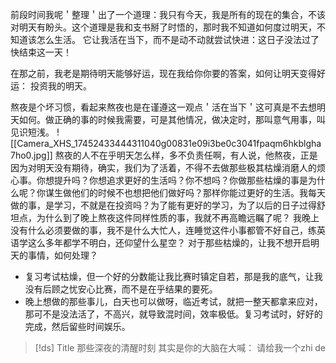 前段时间我呢＇整理＇出了一个道理：我只有今天，我是所有的现在的集合，不该对明天有盼头。这个道理是我和支书掰了时悟的，那时我不知道如何度过明天，不知道该怎么生活。
它让我活在当下，而不是动不动就尝试快进：这日子没法过了快结束这一天！

在那之前，我老是期待明天能够好运，现在我给你你要的答案，如何让明天变得好运：
投资我的明天。

熬夜是个坏习惯，看起来熬夜也是在谨遵这一观点＇活在当下＇这可真是不去想明天如何。做正确的事的时候我需要，可是其他情况，做决定时，那叫意气用事，叫见识短浅。
![[Camera_XHS_17452433444311040g00831e09i3be0c3041fpaqm6hkblgha7ho0.jpg]]
熬夜的人不在乎明天怎么样，多不负责任啊，有人说，他熬夜，正是因为对明天没有期待，确实，我们为了活着，不得不去做那些极其枯燥消磨人的烦心事。你想提升吗？你想追求更好的生活吗？你不想吗？你做那些枯燥的事是为什么呢？你谋生做他们的时候不也想把他们做好吗？那样你能过更好的生活。我每天做的事，是学习，不就是在投资吗？为了能有更好的学习，为了以后的日子过得舒坦点，为什么到了晚上熬夜这件同样性质的事，我就不再高瞻远瞩了呢？
我晚上没有什么必须要做的事，我不是什么大忙人，连睡觉这件小事都管不好自己，练英语学这么多年都学不明白，还仰望什么星空？
对于那些枯燥的，让我不想开启明天的事情，如何处理？
- 复习考试枯燥，但一个好的分数能让我比赛时镇定自若，那是我的底气，让我没有后顾之忧安心比赛，而不是在乎结果的要死。
- 晚上想做的那些事儿，白天也可以做呀，临近考试，就把一整天都拿来应对，那可不是没法活了，不高兴，就导致混时间，效率极低。复习考试时，好好的完成，然后留些时间娱乐。


> [!ds] Title
> 那些深夜的清醒时刻
> 其实是你的大脑在大喊：
> 请给我一个zhi de

